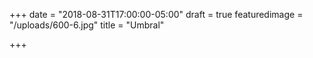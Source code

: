 +++
date = "2018-08-31T17:00:00-05:00"
draft = true
featuredimage = "/uploads/600-6.jpg"
title = "Umbral"

+++
